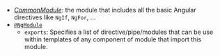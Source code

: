 - [_CommonModule_](https://angular.io/docs/ts/latest/api/common/index/CommonModule-class.html): the module that includes all the basic Angular directives like `NgIf`, `NgFor`, ...
- [`@NgModule`](https://angular.io/docs/ts/latest/api/core/index/NgModule-interface.html)
  + `exports`: Specifies a list of directive/pipe/modules that can be use within templates of any component of module that import this module.
